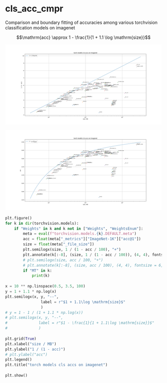 # cls_acc_cmpr
Comparison and boundary fitting of accuracies among various torchvision classification models on imagenet

$$\mathrm{acc} \approx 1 - \frac{1}{1 + 1.1 \log \mathrm{size}}$$

![](Figure_1.png)

![](Figure_2.png)


```python
plt.figure()
for k in dir(torchvision.models):
    if "Weights" in k and k not in ["Weights", "WeightsEnum"]:
        meta = eval(f"torchvision.models.{k}.DEFAULT.meta")
        acc = float(meta["_metrics"]["ImageNet-1K"]["acc@1"])
        size = float(meta["_file_size"])
        plt.semilogx(size, 1 / (1 - acc / 100), "+")
        plt.annotate(k[:-8], (size, 1 / (1 - acc / 100)), (4, 4), fontsize = 6, textcoords="offset points")
        # plt.semilogx(size, acc / 100, "+")
        # plt.annotate(k[:-8], (size, acc / 100), (4, 4), fontsize = 6, textcoords="offset points")
        if "MT" in k:
            print(k)

x = 10 ** np.linspace(0.5, 3.5, 100)
y = 1 + 1.1 * np.log(x)
plt.semilogx(x, y, "--", 
                label = r"$1 + 1.1\log \mathrm{size}$"
                )
# y = 1 - 1 / (1 + 1.1 * np.log(x))
# plt.semilogx(x, y, "--", 
#              label = r"$1 - \frac{1}{1 + 1.1\log \mathrm{size}}$"
#              )

plt.grid(True)
plt.xlabel("size / MB")
plt.ylabel("1 / (1 - acc)")
# plt.ylabel("acc")
plt.legend()
plt.title("torch models cls accs on imagenet")

plt.show()

```
